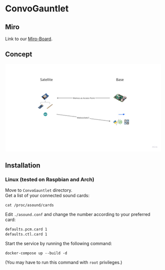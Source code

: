# ConvoGauntlet

## Miro

Link to our [Miro-Board](https://miro.com/app/board/uXjVNS7nv_c=/).

## Concept

[//]: # (TODO write a Concept)

![Concept-Image](./assets/Concept.jpg)


## Installation

### Linux (tested on Raspbian and Arch)

Move to ```ConvoGauntlet``` directory.  
Get a list of your connected sound cards:

```shell
cat /proc/asound/cards
```

Edit ```./asound.conf``` and change the number according to your preferred card: 

```text
defaults.pcm.card 1
defaults.ctl.card 1
```

Start the service by running the following command:

```shell
docker-compose up --build -d
```
(You may have to run this command with ```root``` privileges.)

